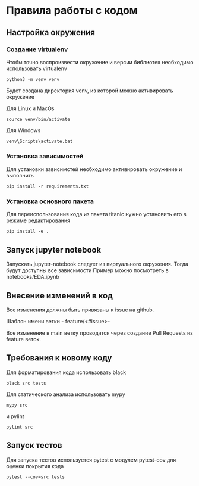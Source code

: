 # Правила работы с кодом

## Настройка окружения

### Создание virtualenv
Чтобы точно воспроизвести окружение и версии библиотек необходимо использовать virtualenv
```
python3 -m venv venv
```

Будет создана директория venv, из которой можно активировать окружение

Для Linux и MacOs
```
source venv/bin/activate
```

Для Windows
```
venv\Scripts\activate.bat
```

### Установка зависимостей

Для установки зависимстей необходимо активировать окружение и выполнить
```
pip install -r requirements.txt
```

### Установка основного пакета

Для переиспользования кода из пакета titanic нужно установить его в режиме редактирования
```
pip install -e .
```

## Запуск jupyter notebook

Запускать jupyter-notebook следует из виртуального окружения. Тогда будут доступны все зависимости
Пример можно посмотреть в notebooks/EDA.ipynb

## Внесение изменений в код

Все изменения должны быть привязаны к issue на github.

Шаблон имени ветки - feature/<#issue>-<description>

Все изменение в main ветку проводятся через создание Pull Requests из feature веток.

## Требования к новому коду

Для форматирования кода использовать black
```
black src tests
```

Для статического анализа использовать mypy
```
mypy src
```

и pylint
```
pylint src
```

## Запуск тестов

Для запуска тестов используется pytest c модулем pytest-cov для оценки покрытия кода
```
pytest --cov=src tests
```

